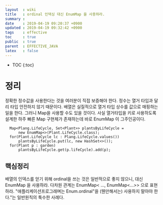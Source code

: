 ```yaml
---
layout  : wiki
title   : ordinal 인덱싱 대신 EnumMap 을 사용하라.
summary : 
date    : 2019-04-19 09:20:37 +0900
updated : 2019-04-19 09:32:42 +0900
tags    : effective
toc     : true
public  : true
parent  : EFFECTIVE_JAVA
latex   : false
---
```

* TOC
{:toc}

# 정리 
  정확한 정수값을 사용한다는 것을 여러분이 직접 보증해야 한다. 정수는 열거 타입과 달리 타입 안전하지 않기 때문이다.
  배열은 실질적으로 열거 타입 상수를 값으로 매핑하는 일을 한다. 그러니 Map을 사용할 수도 있을 것이다. 사실 열거타입을 키로 사용하도록 설계한 하주 빠른 Map 구현체가 존재하는데 바로 EnumMap 이 그주인공이다.
  ```
    Map<Plang.LifeCycle, Set<Plant>> plantsByLifeCycle = 
        new EnumMap<>(Plant.LifeCycle.class);
    for(Plant.LifeCycle lc : Plang.LifeCycle.values())
        plantsByLifeCycle.put(lc, new HashSet<>());
    for(Plant p : garden)
        plantsByLifeCycle.get(p.lifeCycle).add(p);
  ```

## 핵심정리
배열의 인덱스를 얻기 위해 ordinal을 쓰는 것은 일반적으로 좋지 않으니, 대신 EnumMap 을 사용하라.
다차원 관계는 EnumMap< ..., EnumMap<...>> 으로 표현하라. "애플리케이션프로그래며는 Enum.ordinal"을 (웬만해서는) 사용하지 말아야 한다."는 일반원칙의 툭수한 사례다.
